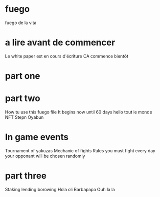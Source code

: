 # fuego
fuego de la vita
# a lire avant de commencer
Le white paper est en cours d'écriture
CA commence bientôt
# part one
# part two
How tu use this fuego file
It begins now until 60 days
hello tout le monde
NFT Stepn Oyabun
# In game events 
Tournament of yakuzas
Mechanic of fights
Rules
you must fight every day
your opponant will be chosen randomly
# part three
Staking
lending borowing
Hola oli
Barbapapa
Ouh la la
